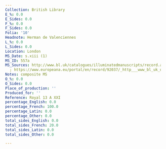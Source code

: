 ```yaml
---
Collection: British Library
E_%: 0.0
E_Sides: 0.0
F_%: 0.0
F_Sides: 0.0
Folia: '10'
Headnote: Herman de Valenciennes
L_%: 0.0
L_Sides: 0.0
Location: London
MS_Date: s.xiii (1)
MS_ID: 557a
MS_Sources: http://www.bl.uk/catalogues/illuminatedmanuscripts/record.asp?MSID=5535&CollID=16&NStart=130121
  ; https://www.europeana.eu/portal/en/record/92037/_http___www_bl_uk_onlinegallery_onlineex_illmanus_roymanucoll_d_zoomify77273_html.html
Notes: composite MS
O_%: 0.0
O_Sides: 0.0
Place_of_production: ''
Produced_for: ''
Reference: Royal 13 A XXI
percentage_English: 0.0
percentage_French: 100.0
percentage_Latin: 0.0
percentage_Other: 0.0
total_sides_English: 0.0
total_sides_French: 20.0
total_sides_Latin: 0.0
total_sides_Other: 0.0

---
```

